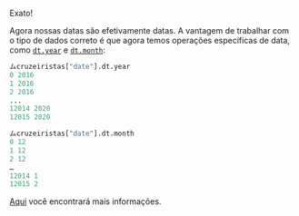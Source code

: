 Exato!

Agora nossas datas são efetivamente datas. A vantagem de trabalhar com o tipo de dados correto é que agora temos operações específicas de data, como [`dt.year`](https://pandas.pydata.org/docs/reference/api/pandas.Series.dt.year.html) e [`dt.month`](https://pandas.pydata.org/docs/reference/api/pandas.Series.dt.month.html):

```python
ムcruzeiristas["date"].dt.year
0 2016
1 2016
2 2016
...
12014 2020
12015 2020

ムcruzeiristas["date"].dt.month
0 12
1 12
2 12
…
12014 1
12015 2
```

[Aqui](https://pandas.pydata.org/docs/reference/api/pandas.Series.dt.html) você encontrará mais informações.